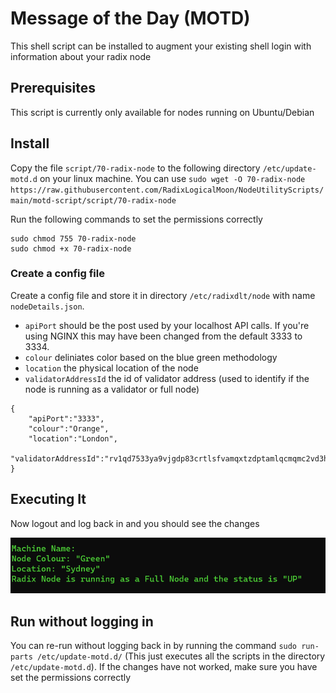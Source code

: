 # Message of the Day (MOTD)
This shell script can be installed to augment your existing shell login with information about your radix node

## Prerequisites
This script is currently only available for nodes running on Ubuntu/Debian

## Install
Copy the file ```script/70-radix-node``` to the following directory  ```/etc/update-motd.d``` on your linux machine.  You can use ```sudo wget -O 70-radix-node https://raw.githubusercontent.com/RadixLogicalMoon/NodeUtilityScripts/main/motd-script/script/70-radix-node```

Run the following commands to set the permissions correctly
```
sudo chmod 755 70-radix-node
sudo chmod +x 70-radix-node
```

### Create a config file
Create a config file and store it in directory ```/etc/radixdlt/node``` with name ```nodeDetails.json```.

- ```apiPort``` should be the post used by your localhost API calls.  If you're using NGINX this may have been changed from the default 3333 to 3334.  
- ```colour``` deliniates color based on the blue green methodology
- ```location``` the physical location of the node
- ```validatorAddressId``` the id of validator address (used to identify if the node is running as a validator or full node)


```
{
    "apiPort":"3333",    
    "colour":"Orange",
    "location":"London",
    "validatorAddressId":"rv1qd7533ya9vjgdp83crtlsfvamqxtzdptamlqcmqmc2vd3hwnsezxk7hta3g"
}
```

## Executing It
Now logout and log back in and you should see the changes

![console output](output.png)

## Run without logging in
You can re-run without logging back in by running the command ```sudo run-parts /etc/update-motd.d/``` (This just executes all the scripts in the directory ```/etc/update-motd.d```).  If the changes have not worked, make sure you have set the permissions correctly
